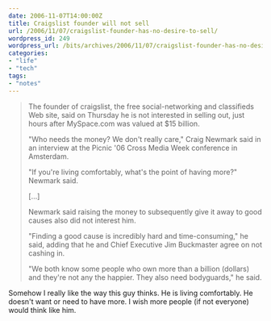 ```yaml
---
date: 2006-11-07T14:00:00Z
title: Craigslist founder will not sell
url: /2006/11/07/craigslist-founder-has-no-desire-to-sell/
wordpress_id: 249
wordpress_url: /bits/archives/2006/11/07/craigslist-founder-has-no-desire-to-sell-site/
categories:
- "life"
- "tech"
tags:
- "notes"
---
```


> The founder of craigslist, the free social-networking and classifieds Web site, said on Thursday he is not interested in selling out, just hours after MySpace.com was valued at $15 billion.
> 
> "Who needs the money? We don't really care," Craig Newmark said in an interview at the Picnic '06 Cross Media Week conference in Amsterdam.
> 
> "If you're living comfortably, what's the point of having more?" Newmark said.
> 
> [...]
> 
> Newmark said raising the money to subsequently give it away to good causes also did not interest him.
> 
> "Finding a good cause is incredibly hard and time-consuming," he said, adding that he and Chief Executive Jim Buckmaster agree on not cashing in.
> 
> "We both know some people who own more than a billion (dollars) and they're not any the happier. They also need bodyguards," he said.

Somehow I really like the way this guy thinks. He is living comfortably. He doesn't want or need to have more. I wish more people (if not everyone) would think like him.
